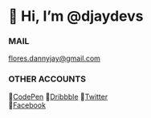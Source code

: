 # 👋 Hi, I’m @djaydevs
### MAIL

[flores.dannyjay@gmail.com](mailto:flores.dannyjay@gmail.com)  

### OTHER ACCOUNTS

🔹[CodePen](https://codepen.io/djaydevs/)
🔹[Dribbble](https://dribbble.com/djaydevs)
🔹[Twitter](https://twitter.com/djaydevs)  
🔹[Facebook](https://www.facebook.com/djayflores13)
